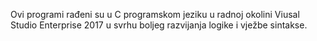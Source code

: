 Ovi programi rađeni su u C programskom jeziku u radnoj okolini Viusal Studio Enterprise 2017 u svrhu boljeg razvijanja logike i vježbe sintakse.
